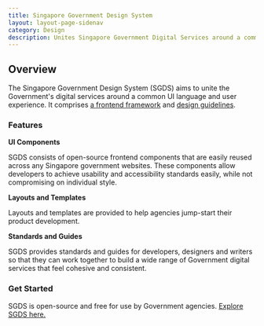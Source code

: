 ```yaml
---
title: Singapore Government Design System
layout: layout-page-sidenav
category: Design
description: Unites Singapore Government Digital Services around a common UI language and user experience
---
```


## Overview

The Singapore Government Design System (SGDS) aims to unite the Government's digital services around a common UI language and user experience. It comprises [a frontend framework](https://www.designsystem.gov.sg/docs/) and [design guidelines](https://www.designsystem.gov.sg/guides/).

### Features

**UI Components**

SGDS consists of open-source frontend components that are easily reused across any Singapore government websites. These components allow developers to achieve usability and accessibility standards easily, while not compromising on individual style.

**Layouts and Templates**

Layouts and templates are provided to help agencies jump-start their product development.

**Standards and Guides**

SGDS provides standards and guides for developers, designers and writers so that they can work together to build a wide range of Government digital services that feel cohesive and consistent.

### Get Started

SGDS is open-source and free for use by Government agencies. [Explore SGDS here.](https://www.designsystem.gov.sg/)
